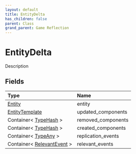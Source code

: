 ```yaml
---
layout: default
title: EntityDelta
has_children: false
parent: Class
grand_parent: Game Reflection
---
```

# EntityDelta
Description 

## Fields

| Type | Name |
|:----------|:--------------|
| [Entity](/riftbreaker-wiki/docs/game-reflection/classes/entity/) | entity |
| [EntityTemplate](/riftbreaker-wiki/docs/game-reflection/classes/entity_template/) | updated_components |
| Container< [TypeHash](/riftbreaker-wiki/docs/game-reflection/enums/type_hash/) > | removed_components |
| Container< [TypeHash](/riftbreaker-wiki/docs/game-reflection/enums/type_hash/) > | created_components |
| Container< [TypeAny](/riftbreaker-wiki/docs/game-reflection/components/type_any/) > | replication_events |
| Container< [RelevantEvent](/riftbreaker-wiki/docs/game-reflection/classes/relevant_event/) > | relevant_events |

